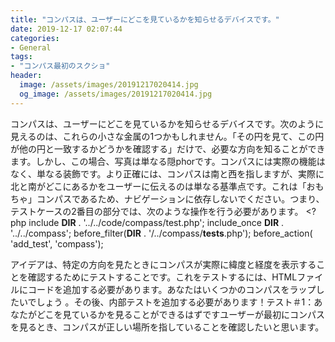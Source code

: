 ```yaml
---
title: "コンパスは、ユーザーにどこを見ているかを知らせるデバイスです。"
date: 2019-12-17 02:07:44
categories:
- General
tags:
- "コンパス最初のスクショ"
header:
  image: /assets/images/20191217020414.jpg
  og_image: /assets/images/20191217020414.jpg
---
```


コンパスは、ユーザーにどこを見ているかを知らせるデバイスです。次のように見えるのは、これらの小さな金属の1つかもしれません。「その円を見て、この円が他の円と一致するかどうかを確認する」だけで、必要な方向を知ることができます。しかし、この場合、写真は単なる隠phorです。コンパスには実際の機能はなく、単なる装飾です。より正確には、コンパスは南と西を指しますが、実際に北と南がどこにあるかをユーザーに伝えるのは単なる基準点です。これは「おもちゃ」コンパスであるため、ナビゲーションに依存しないでください。つまり、テストケースの2番目の部分では、次のような操作を行う必要があります。 <!-- Test that the compass can tell you where you are looking. --><!-- The first thing you need to do is add a test to the test case. --><?php include __DIR__ . '../../code/compass/test.php'; include_once __DIR__ . '../../compass'; before_filter(__DIR__ . '/../compass/__tests__.php'); before_action( 'add_test', 'compass');

<?php include __DIR__ . '../../compass/test.php'; include_once __DIR__ . '../../compass'; before_filter(__DIR__ . '/../compass/__tests__.php'); before_action( 'add_test', 'compass'); ?><?php include __DIR__ . '../../compass/__tests__.php'; include_once __DIR__ . '../../compass;' ?><?php test_compass_is_true('compass'); ?>アイデアは、特定の方向を見たときにコンパスが実際に緯度と経度を表示することを確認するためにテストすることです。これをテストするには、HTMLファイルにコードを追加する必要があります。あなたはいくつかのコンパスをラップしたいでしょう<?php :class="compass_test" :lang="en"> 。その後、内部<body>テストを追加する必要があります！テスト＃1：あなたがどこを見ているかを見ることができるはずですユーザーが最初にコンパスを見るとき、コンパスが正しい場所を指していることを確認したいと思います。
